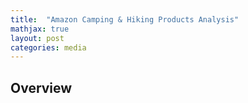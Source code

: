 ```yaml
---
title:  "Amazon Camping & Hiking Products Analysis"
mathjax: true
layout: post
categories: media
---
```


## Overview
